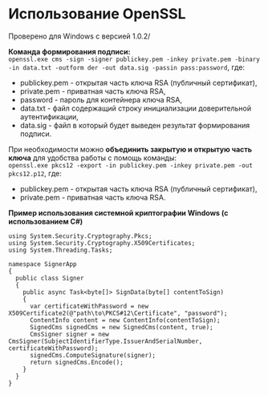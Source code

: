 # Использование OpenSSL

Проверено для Windows с версией 1.0.2/

**Команда формирования подписи:**  
```openssl.exe cms -sign -signer publickey.pem -inkey private.pem -binary -in data.txt -outform der -out data.sig -passin pass:password```, где:
* publickey.pem - открытая часть ключа RSA (публичный сертификат),
* private.pem - приватная часть ключа RSA,
* password - пароль для контейнера ключа RSA,
* data.txt - файл содержащий строку инициализации доверительной аутентификации,
* data.sig - файл в который будет выведен результат формирования подписи.

При необходимости можно **объединить закрытую и открытую часть ключа** для удобства работы с помощь команды:  
```openssl.exe pkcs12 -export -in publickey.pem -inkey private.pem -out pkcs12.p12```, где:
* publickey.pem - открытая часть ключа RSA (публичный сертификат),
* private.pem - приватная часть ключа RSA.

**Пример использования системной криптографии Windows (с использованием C#)**  
```
using System.Security.Cryptography.Pkcs;
using System.Security.Cryptography.X509Certificates;
using System.Threading.Tasks;
 
namespace SignerApp
{
  public class Signer
  {
    public async Task<byte[]> SignData(byte[] contentToSign)
    {
      var certificateWithPassword = new X509Certificate2(@"path\to\PKCS#12\Certificate", "password");
      ContentInfo content = new ContentInfo(contentToSign);
      SignedCms signedCms = new SignedCms(content, true);
      CmsSigner signer = new CmsSigner(SubjectIdentifierType.IssuerAndSerialNumber, certificateWithPassword);
      signedCms.ComputeSignature(signer);
      return signedCms.Encode();
    }
  }
}
```
